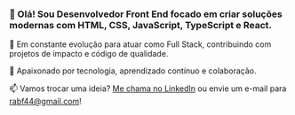### 👋 Olá! Sou Desenvolvedor Front End focado em criar soluções modernas com HTML, CSS, JavaScript, TypeScript e React.

🎯 Em constante evolução para atuar como Full Stack, contribuindo com projetos de impacto e código de qualidade.

🚀 Apaixonado por tecnologia, aprendizado contínuo e colaboração.

📫 Vamos trocar uma ideia? [Me chama no LinkedIn](https://www.linkedin.com/in/aantonio-ferreiraa/) ou envie um e-mail para [rabf44@gmail.com](mailto:rabf44@gmail.com)!



